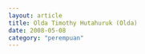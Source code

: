 ```yaml
---
layout: article
title: Olda Timothy Hutahuruk (Olda)
date: 2008-05-08 
category: "perempuan"
---
```

